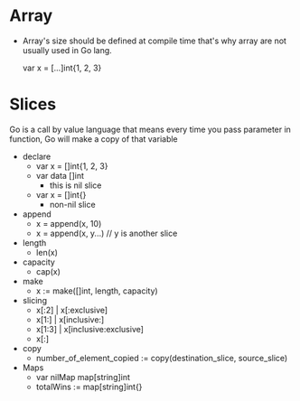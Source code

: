 # Array
* Array's size should be defined at compile time that's why array are not usually used in Go lang.


    var x = [...]int{1, 2, 3}


# Slices

Go is a call by value language 
that means every time you pass parameter in function, 
Go will make a copy of that variable

* declare
  * var x = []int{1, 2, 3}
  * var data []int
    * this is nil slice
  * var x = []int{}
    * non-nil slice
* append
  * x = append(x, 10)
  * x = append(x, y...) //  y is another slice
* length
  * len(x)
* capacity
  * cap(x)
* make
  * x := make([]int, length, capacity)
* slicing
  * x[:2] | x[:exclusive]
  * x[1:] | x[inclusive:]
  * x[1:3] | x[inclusive:exclusive]
  * x[:]
* copy
  * number_of_element_copied := copy(destination_slice, source_slice)
* Maps
  * var nilMap map[string]int
  * totalWins := map[string]int{}
